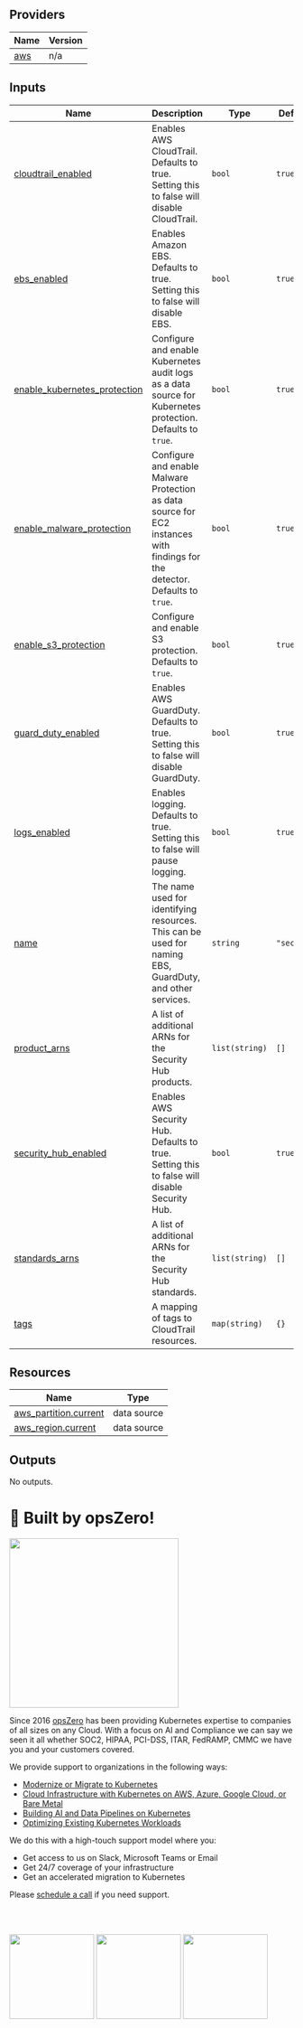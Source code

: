 <!-- BEGIN_TF_DOCS -->

## Providers

| Name | Version |
|------|---------|
| <a name="provider_aws"></a> [aws](#provider\_aws) | n/a |
## Inputs

| Name | Description | Type | Default | Required |
|------|-------------|------|---------|:--------:|
| <a name="input_cloudtrail_enabled"></a> [cloudtrail\_enabled](#input\_cloudtrail\_enabled) | Enables AWS CloudTrail. Defaults to true. Setting this to false will disable CloudTrail. | `bool` | `true` | no |
| <a name="input_ebs_enabled"></a> [ebs\_enabled](#input\_ebs\_enabled) | Enables Amazon EBS. Defaults to true. Setting this to false will disable EBS. | `bool` | `true` | no |
| <a name="input_enable_kubernetes_protection"></a> [enable\_kubernetes\_protection](#input\_enable\_kubernetes\_protection) | Configure and enable Kubernetes audit logs as a data source for Kubernetes protection. Defaults to `true`. | `bool` | `true` | no |
| <a name="input_enable_malware_protection"></a> [enable\_malware\_protection](#input\_enable\_malware\_protection) | Configure and enable Malware Protection as data source for EC2 instances with findings for the detector. Defaults to `true`. | `bool` | `true` | no |
| <a name="input_enable_s3_protection"></a> [enable\_s3\_protection](#input\_enable\_s3\_protection) | Configure and enable S3 protection. Defaults to `true`. | `bool` | `true` | no |
| <a name="input_guard_duty_enabled"></a> [guard\_duty\_enabled](#input\_guard\_duty\_enabled) | Enables AWS GuardDuty. Defaults to true. Setting this to false will disable GuardDuty. | `bool` | `true` | no |
| <a name="input_logs_enabled"></a> [logs\_enabled](#input\_logs\_enabled) | Enables logging. Defaults to true. Setting this to false will pause logging. | `bool` | `true` | no |
| <a name="input_name"></a> [name](#input\_name) | The name used for identifying resources. This can be used for naming EBS, GuardDuty, and other services. | `string` | `"secure"` | no |
| <a name="input_product_arns"></a> [product\_arns](#input\_product\_arns) | A list of additional ARNs for the Security Hub products. | `list(string)` | `[]` | no |
| <a name="input_security_hub_enabled"></a> [security\_hub\_enabled](#input\_security\_hub\_enabled) | Enables AWS Security Hub. Defaults to true. Setting this to false will disable Security Hub. | `bool` | `true` | no |
| <a name="input_standards_arns"></a> [standards\_arns](#input\_standards\_arns) | A list of additional ARNs for the Security Hub standards. | `list(string)` | `[]` | no |
| <a name="input_tags"></a> [tags](#input\_tags) | A mapping of tags to CloudTrail resources. | `map(string)` | `{}` | no |
## Resources

| Name | Type |
|------|------|
| [aws_partition.current](https://registry.terraform.io/providers/hashicorp/aws/latest/docs/data-sources/partition) | data source |
| [aws_region.current](https://registry.terraform.io/providers/hashicorp/aws/latest/docs/data-sources/region) | data source |
## Outputs

No outputs.
# 🚀 Built by opsZero!

<a href="https://opszero.com"><img src="https://opszero.com/wp-content/uploads/2024/07/opsZero_logo_svg.svg" width="300px"/></a>

Since 2016 [opsZero](https://opszero.com) has been providing Kubernetes
expertise to companies of all sizes on any Cloud. With a focus on AI and
Compliance we can say we seen it all whether SOC2, HIPAA, PCI-DSS, ITAR,
FedRAMP, CMMC we have you and your customers covered.

We provide support to organizations in the following ways:

- [Modernize or Migrate to Kubernetes](https://opszero.com/solutions/modernization/)
- [Cloud Infrastructure with Kubernetes on AWS, Azure, Google Cloud, or Bare Metal](https://opszero.com/solutions/cloud-infrastructure/)
- [Building AI and Data Pipelines on Kubernetes](https://opszero.com/solutions/ai/)
- [Optimizing Existing Kubernetes Workloads](https://opszero.com/solutions/optimized-workloads/)

We do this with a high-touch support model where you:

- Get access to us on Slack, Microsoft Teams or Email
- Get 24/7 coverage of your infrastructure
- Get an accelerated migration to Kubernetes

Please [schedule a call](https://calendly.com/opszero-llc/discovery) if you need support.

<br/><br/>

<div style="display: block">
  <img src="https://opszero.com/wp-content/uploads/2024/07/aws-advanced.png" width="150px" />
  <img src="https://opszero.com/wp-content/uploads/2024/07/AWS-public-sector.png" width="150px" />
  <img src="https://opszero.com/wp-content/uploads/2024/07/AWS-eks.png" width="150px" />
</div>
<!-- END_TF_DOCS -->